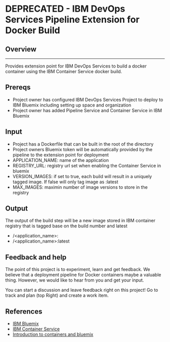 # DEPRECATED - IBM DevOps Services Pipeline Extension for Docker Build

## Overview
--------
Provides extension point for IBM DevOps Services to build a docker container using the IBM Container Service docker build.  

## Prereqs 
- Project owner has configured IBM DevOps Services Project to deploy to IBM Bluemix including setting up space and organization 
- Project owner has added Pipeline Service and Container Service in IBM Bluemix

## Input 
- Project has a Dockerfile that can be built in the root of the directory 
- Project owners Bluemix token will be automatically provided by the pipeline to the extension point for deployment
- APPLICATION_NAME: name of the application 
- REGISTRY_URL: registry url set when enabling the Container Service in bluemix 
- VERSION_IMAGES: if set to true, each build will result in a uniquely tagged image.  If false will only tag image as :latest 
- MAX_IMAGES: maximin number of image versions to store in the registry 

## Output 
The output of the build step will be a new image stored in IBM container registry that is tagged base on the build number and latest 
- <registryurl>/<application_name>:<version> 
- <registryurl>/<application_name>:latest
 
## Feedback and help
The point of this project is to experiment, learn and get feedback.  We believe that a deployment pipeline for Docker containers maybe a valuable thing. However, we would like to hear from you and get your input. 

You can start a discussion and leave feedback right on this project! Go to track and plan (top Right) and create a work item.  

## References
- [IBM Bluemix](https://console.ng.bluemix.net/)
- [IBM Container Service](https://developer.ibm.com/bluemix/2014/12/04/ibm-containers-beta-docker/)
- [Introduction to containers and bluemix](https://www.youtube.com/watch?v=-fcMeHdjC2g)